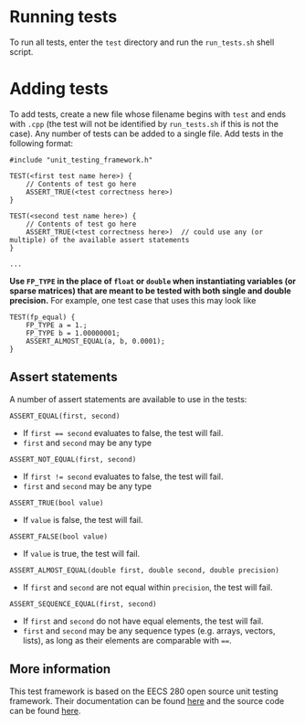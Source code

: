 # Running tests

To run all tests, enter the `test` directory and run the `run_tests.sh` shell script.

# Adding tests

To add tests, create a new file whose filename begins with `test` and ends with `.cpp` (the test will not be identified by `run_tests.sh` if this is not the case). Any number of tests can be added to a single file. Add tests in the following format:

```
#include "unit_testing_framework.h"

TEST(<first test name here>) {
    // Contents of test go here
    ASSERT_TRUE(<test correctness here>)
}

TEST(<second test name here>) {
    // Contents of test go here
    ASSERT_TRUE(<test correctness here>)  // could use any (or multiple) of the available assert statements
}

...
```

**Use `FP_TYPE` in the place of `float` or `double` when instantiating variables (or sparse matrices) that are meant to be tested with both single and double precision.** For example, one test case that uses this may look like

```
TEST(fp_equal) {
    FP_TYPE a = 1.;
    FP_TYPE b = 1.00000001;
    ASSERT_ALMOST_EQUAL(a, b, 0.0001);
}
```

## Assert statements

A number of assert statements are available to use in the tests:

`ASSERT_EQUAL(first, second)`
* If `first == second` evaluates to false, the test will fail.
* `first` and `second` may be any type

`ASSERT_NOT_EQUAL(first, second)`
* If `first != second` evaluates to false, the test will fail.
* `first` and `second` may be any type

`ASSERT_TRUE(bool value)`
* If `value` is false, the test will fail.

`ASSERT_FALSE(bool value)`
* If `value` is true, the test will fail.

`ASSERT_ALMOST_EQUAL(double first, double second, double precision)`
* If `first` and `second` are not equal within `precision`, the test will fail.

`ASSERT_SEQUENCE_EQUAL(first, second)`
* If `first` and `second` do not have equal elements, the test will fail.
* `first` and `second` may be any sequence types (e.g. arrays, vectors, lists), as long as their elements are comparable with `==`.

## More information

This test framework is based on the EECS 280 open source unit testing framework. Their documentation can be found [here](https://eecs280staff.github.io/unit_test_framework/) and the source code can be found [here](https://github.com/eecs280staff/unit_test_framework).